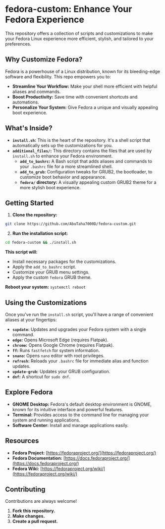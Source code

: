 # fedora-custom: Enhance Your Fedora Experience

This repository offers a collection of scripts and customizations to make your Fedora Linux experience more efficient, stylish, and tailored to your preferences.

## Why Customize Fedora?

Fedora is a powerhouse of a Linux distribution, known for its bleeding-edge software and flexibility. This repo empowers you to:

- **Streamline Your Workflow:** Make your shell more efficient with helpful aliases and commands.
- **Boost Productivity:** Save time with convenient shortcuts and automations.
- **Personalize Your System:** Give Fedora a unique and visually appealing boot experience.

## What's Inside?

- **`install.sh`:** This is the heart of the repository. It's a shell script that automatically sets up the customizations for you.
- **`additional_files/`:** This directory contains the files that are used by `install.sh` to enhance your Fedora environment.
  - **`add_to_bashrc`:** A Bash script that adds aliases and commands to your `.bashrc` file for a more streamlined shell.
  - **`add_to_grub`:** Configuration tweaks for GRUB2, the bootloader, to customize boot behavior and appearance.
  - **`fedora/` directory:** A visually appealing custom GRUB2 theme for a more stylish boot experience.

## Getting Started

1. **Clone the repository:**

```bash
git clone https://github.com/AbuTaha7000D/fedora-custom.git
```

2. **Run the installation script:**

```bash
cd fedora-custom && ./install.sh
```

**This script will:**

- Install necessary packages for the customizations.
- Apply the `add_to_bashrc` script.
- Customize your GRUB menu settings.
- Apply the custom `fedora` GRUB theme.

**Reboot your system:** `systemctl reboot`

## Using the Customizations

Once you've run the `install.sh` script, you'll have a range of convenient aliases at your fingertips:

- **`supdate`:** Updates and upgrades your Fedora system with a single command.
- **`edge`:** Opens Microsoft Edge (requires Flatpak).
- **`chrome`:** Opens Google Chrome (requires Flatpak).
- **`ff`:** Runs `fastfetch` for system information.
- **`snano`:** Opens `nano` editor with root privileges.
- **`refresh`:** Reloads your `.bashrc` file for immediate alias and function updates.
- **`update-grub`:** Updates your GRUB configuration.
- **`dnf`:** A shortcut for `sudo dnf`.

## Explore Fedora

- **GNOME Desktop:** Fedora's default desktop environment is GNOME, known for its intuitive interface and powerful features.
- **Terminal:** Provides access to the command line for managing your system and running applications.
- **Software Center:** Install and manage applications easily.

## Resources

- **Fedora Project:** [https://fedoraproject.org/](https://fedoraproject.org/)
- **Fedora Documentation:** [https://docs.fedoraproject.org/](https://docs.fedoraproject.org/)
- **Fedora Wiki:** [https://fedoraproject.org/wiki/](https://fedoraproject.org/wiki/)

## Contributing

Contributions are always welcome!

1. **Fork this repository.**
2. **Make changes.**
3. **Create a pull request.**
